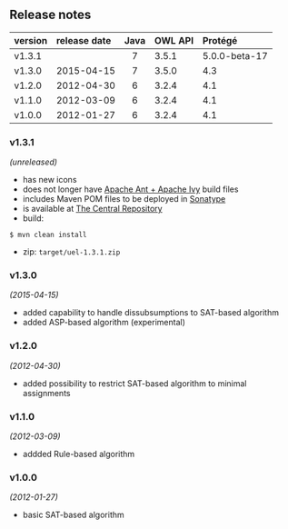 ## Release notes


| version | release date | Java | OWL API | Protégé       |
|:--------|:-------------|:----:|:--------|:--------------|
| v1.3.1  |              | 7    | 3.5.1   | 5.0.0-beta-17 |
| v1.3.0  | 2015-04-15   | 7    | 3.5.0   | 4.3           |
| v1.2.0  | 2012-04-30   | 6    | 3.2.4   | 4.1           |
| v1.1.0  | 2012-03-09   | 6    | 3.2.4   | 4.1           |
| v1.0.0  | 2012-01-27   | 6    | 3.2.4   | 4.1           |


### v1.3.1
*(unreleased)*
* has new icons
* does not longer have [Apache Ant + Apache Ivy](http://ant.apache.org/ivy/) build files
* includes Maven POM files to be deployed in [Sonatype](https://oss.sonatype.org/)
* is available at [The Central Repository](https://repo1.maven.org/maven2/de/tu-dresden/inf/lat/uel/)
* build: 
```
$ mvn clean install
```
* zip: `target/uel-1.3.1.zip`


### v1.3.0
*(2015-04-15)*
* added capability to handle dissubsumptions to SAT-based algorithm
* added ASP-based algorithm (experimental)


### v1.2.0
*(2012-04-30)*
* added possibility to restrict SAT-based algorithm to minimal assignments


### v1.1.0
*(2012-03-09)*
* addded Rule-based algorithm


### v1.0.0
*(2012-01-27)*
* basic SAT-based algorithm



